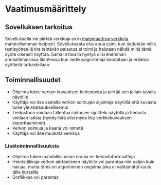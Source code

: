 # Vaatimusmäärittely

## Sovelluksen tarkoitus

Sovelluksella voi piirtää verkkoja as in [matemaattisia verkkoja](https://fi.wikipedia.org/wiki/Verkkoteoria) mahdollisimman helposti.
Sovelluksesta olisi apua esim. kun tiedetään millä testisyötteellä tira tehtävän palautus ei toimi ja halutaan nähdä miltä tämä syöte oikeasti näyttää.
Samalla tavalla hyötyä olisi enemmän ammattimaisissa tilanteissa kun verkkoalgoritmeja koodataan ja erilaisia syötteitä tarkastellaan.

## Toiminnallisuudet

* Ohjelma lukee verkon kuvauksen tiedostosta ja piirtää sen jollain tavalla näytölle
* Käyttäjä voi itse asetella verkon solmujen sijainteja näytöllä että kuvasta tulee yleiskatsauksellisempi
* Tiedostoon voidaan tallentaa solmujen sijoittelu näytöllä ja tiedosto voidaan ladata (hyödyllistä olisi myös tikz verkkokuvauksen exporttaaminen)
* Verkon solmuja ja kaaria voi nimetä
* Käyttäjä voi itse muokata verkkoa

### Lisätoiminnallisuuksia

* Ohjelma tukee mahdollisimman monia eri tiedostoformaatteja
* Heuristiikkoja verkon piirtämiseen näytölle voi parantaa niin paljon kuin haluaa, mutta tämä on algoritminen ongelma joka ei välttämättä kuulu tälle kurssille
* Grafiikkaa voi parantaa